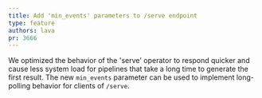 ```yaml
---
title: Add 'min_events' parameters to /serve endpoint
type: feature
authors: lava
pr: 3666
---
```


We optimized the behavior of the 'serve' operator to respond
quicker and cause less system load for pipelines that take a
long time to generate the first result. The new `min_events`
parameter can be used to implement long-polling behavior for
clients of `/serve`.
